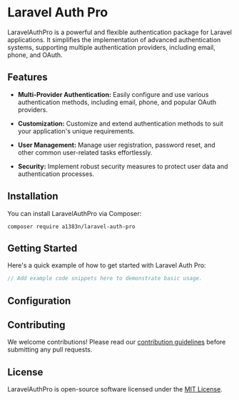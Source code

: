 # Laravel Auth Pro

LaravelAuthPro is a powerful and flexible authentication package for Laravel applications. It simplifies the implementation of advanced authentication systems, supporting multiple authentication providers, including email, phone, and OAuth.

## Features

- **Multi-Provider Authentication:** Easily configure and use various authentication methods, including email, phone, and popular OAuth providers.

- **Customization:** Customize and extend authentication methods to suit your application's unique requirements.

- **User Management:** Manage user registration, password reset, and other common user-related tasks effortlessly.

- **Security:** Implement robust security measures to protect user data and authentication processes.

## Installation

You can install LaravelAuthPro via Composer:

```shell
composer require a1383n/laravel-auth-pro
```

## Getting Started

Here's a quick example of how to get started with Laravel Auth Pro:

```php
// Add example code snippets here to demonstrate basic usage.
```

## Configuration


## Contributing

We welcome contributions! Please read our [contribution guidelines](CONTRIBUTING.md) before submitting any pull requests.

## License

LaravelAuthPro is open-source software licensed under the [MIT License](LICENSE).

